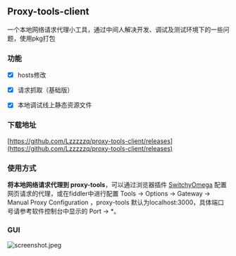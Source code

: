 ## Proxy-tools-client

一个本地网络请求代理小工具，通过中间人解决开发、调试及测试环境下的一些问题，使用pkg打包



### 功能

- [x] hosts修改
- [x] 请求抓取（基础版）
- [x] 本地调试线上静态资源文件



### 下载地址

[https://github.com/Lzzzzzq/proxy-tools-client/releases](https://github.com/Lzzzzzq/proxy-tools-client/releases)



### 使用方式

**将本地网络请求代理到 proxy-tools**，可以通过浏览器插件 [SwitchyOmega](https://www.switchyomega.com/) 配置网页请求的代理，或在fiddler中进行配置 Tools -> Options -> Gateway -> Manual Proxy Configuration ，proxy-tools 默认为localhost:3000，具体端口号请参考软件控制台中显示的 Port -> *。

### GUI

![screenshot.jpeg](https://i.loli.net/2019/03/12/5c87a7cb9bdf0.jpeg)